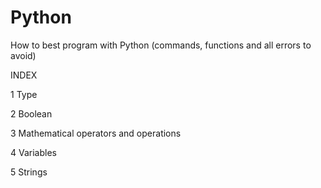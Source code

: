 # Python
How to best program with Python (commands, functions and all errors to avoid)

INDEX

1 Type

2 Boolean

3 Mathematical operators and operations

4 Variables

5 Strings
